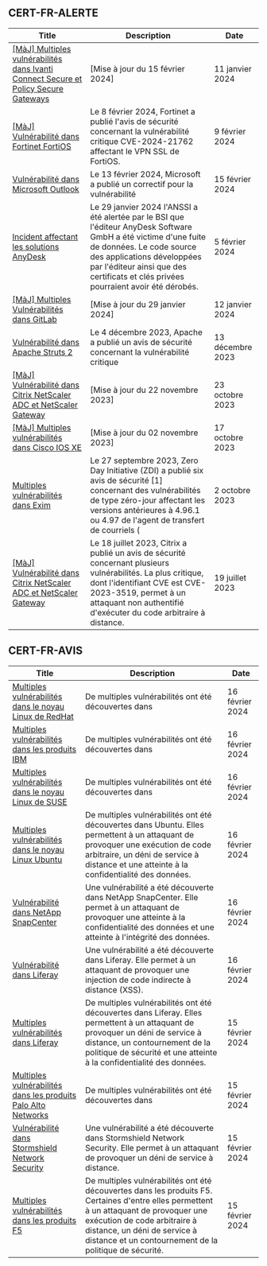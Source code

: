 
## CERT-FR-ALERTE
|Title|Description|Date|
|---|---|---|
| [[MàJ] Multiples vulnérabilités dans Ivanti Connect Secure et Policy Secure Gateways](https://www.cert.ssi.gouv.fr/alerte/CERTFR-2024-ALE-001/) | [Mise à jour du 15 février 2024]  | 11 janvier 2024 |
| [[MàJ] Vulnérabilité dans Fortinet FortiOS](https://www.cert.ssi.gouv.fr/alerte/CERTFR-2024-ALE-004/) | Le 8 février 2024, Fortinet a publié l'avis de sécurité concernant la vulnérabilité critique CVE-2024-21762 affectant le VPN SSL de FortiOS. | 9 février 2024 |
| [Vulnérabilité dans Microsoft Outlook](https://www.cert.ssi.gouv.fr/alerte/CERTFR-2024-ALE-005/) | Le 13 février 2024, Microsoft a publié un correctif pour la vulnérabilité  | 15 février 2024 |
| [Incident affectant les solutions AnyDesk](https://www.cert.ssi.gouv.fr/alerte/CERTFR-2024-ALE-003/) | Le 29 janvier 2024 l'ANSSI a été alertée par le BSI que l'éditeur AnyDesk Software GmbH a été victime d'une fuite de données. Le code source des applications développées par l'éditeur ainsi que des certificats et clés privées pourraient avoir été dérobés. | 5 février 2024 |
| [[MàJ] Multiples Vulnérabilités dans GitLab](https://www.cert.ssi.gouv.fr/alerte/CERTFR-2024-ALE-002/) | [Mise à jour du 29 janvier 2024]  | 12 janvier 2024 |
| [Vulnérabilité dans Apache Struts 2](https://www.cert.ssi.gouv.fr/alerte/CERTFR-2023-ALE-013/) | Le 4 décembre 2023, Apache a publié un avis de sécurité concernant la vulnérabilité critique  | 13 décembre 2023 |
| [[MàJ] Vulnérabilité dans Citrix NetScaler ADC et NetScaler Gateway](https://www.cert.ssi.gouv.fr/alerte/CERTFR-2023-ALE-012/) | [Mise à jour du 22 novembre 2023] | 23 octobre 2023 |
| [[MàJ] Multiples vulnérabilités dans Cisco IOS XE](https://www.cert.ssi.gouv.fr/alerte/CERTFR-2023-ALE-011/) | [Mise à jour du 02 novembre 2023] | 17 octobre 2023 |
| [Multiples vulnérabilités dans Exim](https://www.cert.ssi.gouv.fr/alerte/CERTFR-2023-ALE-010/) | Le 27 septembre 2023, Zero Day Initiative (ZDI) a publié six avis de sécurité [1] concernant des vulnérabilités de type zéro-jour affectant les versions antérieures à 4.96.1 ou 4.97 de l'agent de transfert de courriels ( | 2 octobre 2023 |
| [[MàJ] Vulnérabilité dans Citrix NetScaler ADC et NetScaler Gateway](https://www.cert.ssi.gouv.fr/alerte/CERTFR-2023-ALE-008/) | Le 18 juillet 2023, Citrix a publié un avis de sécurité concernant plusieurs vulnérabilités. La plus critique, dont l'identifiant CVE est CVE-2023-3519, permet à un attaquant non authentifié d'exécuter du code arbitraire à distance. | 19 juillet 2023 |
## CERT-FR-AVIS
|Title|Description|Date|
|---|---|---|
| [Multiples vulnérabilités dans le noyau Linux de RedHat](https://www.cert.ssi.gouv.fr/avis/CERTFR-2024-AVI-0146/) | De multiples vulnérabilités ont été découvertes dans  | 16 février 2024 |
| [Multiples vulnérabilités dans les produits IBM](https://www.cert.ssi.gouv.fr/avis/CERTFR-2024-AVI-0145/) | De multiples vulnérabilités ont été découvertes dans  | 16 février 2024 |
| [Multiples vulnérabilités dans le noyau Linux de SUSE](https://www.cert.ssi.gouv.fr/avis/CERTFR-2024-AVI-0144/) | De multiples vulnérabilités ont été découvertes dans  | 16 février 2024 |
| [Multiples vulnérabilités dans le noyau Linux Ubuntu](https://www.cert.ssi.gouv.fr/avis/CERTFR-2024-AVI-0143/) | De multiples vulnérabilités ont été découvertes dans Ubuntu. Elles permettent à un attaquant de provoquer une exécution de code arbitraire, un déni de service à distance et une atteinte à la confidentialité des données. | 16 février 2024 |
| [Vulnérabilité dans NetApp SnapCenter](https://www.cert.ssi.gouv.fr/avis/CERTFR-2024-AVI-0142/) | Une vulnérabilité a été découverte dans NetApp SnapCenter. Elle permet à un attaquant de provoquer une atteinte à la confidentialité des données et une atteinte à l'intégrité des données. | 16 février 2024 |
| [Vulnérabilité dans Liferay](https://www.cert.ssi.gouv.fr/avis/CERTFR-2024-AVI-0141/) | Une vulnérabilité a été découverte dans Liferay. Elle permet à un attaquant de provoquer une injection de code indirecte à distance (XSS). | 16 février 2024 |
| [Multiples vulnérabilités dans Liferay](https://www.cert.ssi.gouv.fr/avis/CERTFR-2024-AVI-0140/) | De multiples vulnérabilités ont été découvertes dans Liferay. Elles permettent à un attaquant de provoquer un déni de service à distance, un contournement de la politique de sécurité et une atteinte à la confidentialité des données. | 15 février 2024 |
| [Multiples vulnérabilités dans les produits Palo Alto Networks](https://www.cert.ssi.gouv.fr/avis/CERTFR-2024-AVI-0139/) | De multiples vulnérabilités ont été découvertes dans  | 15 février 2024 |
| [Vulnérabilité dans Stormshield Network Security](https://www.cert.ssi.gouv.fr/avis/CERTFR-2024-AVI-0138/) | Une vulnérabilité a été découverte dans Stormshield Network Security. Elle permet à un attaquant de provoquer un déni de service à distance. | 15 février 2024 |
| [Multiples vulnérabilités dans les produits F5](https://www.cert.ssi.gouv.fr/avis/CERTFR-2024-AVI-0137/) | De multiples vulnérabilités ont été découvertes dans les produits F5. Certaines d'entre elles permettent à un attaquant de provoquer une exécution de code arbitraire à distance, un déni de service à distance et un contournement de la politique de sécurité. | 15 février 2024 |
